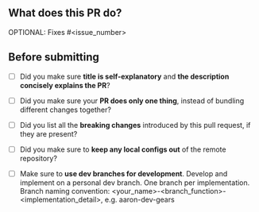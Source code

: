 ## What does this PR do?

<!--
Please include a summary of the change and which issue is fixed.
Please also include relevant motivation and context.
List any dependencies that are required for this change.
List all the breaking changes introduced by this pull request.
-->

OPTIONAL:
Fixes #\<issue_number>

## Before submitting

- [ ] Did you make sure **title is self-explanatory** and **the description concisely explains the PR**?
- [ ] Did you make sure your **PR does only one thing**, instead of bundling different changes together?
- [ ] Did you list all the **breaking changes** introduced by this pull request, if they are present?
- [ ] Did you make sure to **keep any local configs out** of the remote repository?
- [ ] Make sure to **use dev branches for development**. Develop and implement on a personal dev branch. One branch per implementation. Branch naming convention: <your_name>-<branch_function>-<implementation_detail>, e.g. aaron-dev-gears


